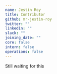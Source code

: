 ```yaml
---
name: Jestin Roy
title: Contributor
github: mr-jestin-roy
twitter: ""
linkedin: ""
slack: ""
joining_date: ""
core: false
intern: false
operations: false
---
```


Still waiting for this
